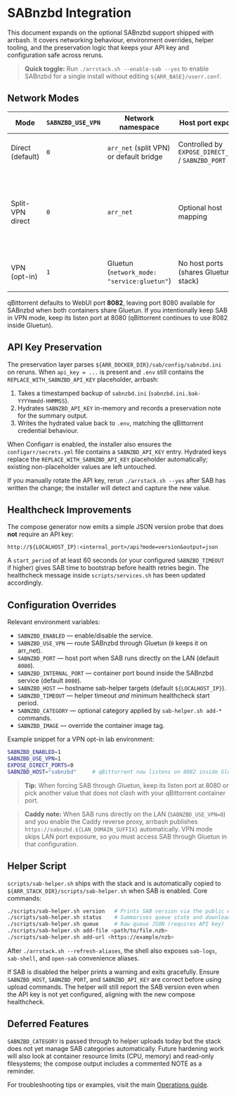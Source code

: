 # SABnzbd Integration

This document expands on the optional SABnzbd support shipped with arrbash. It covers
networking behaviour, environment overrides, helper tooling, and the preservation
logic that keeps your API key and configuration safe across reruns.

> **Quick toggle:** Run `./arrstack.sh --enable-sab --yes` to enable SABnzbd for a single
> install without editing `${ARR_BASE}/userr.conf`.

## Network Modes

| Mode | `SABNZBD_USE_VPN` | Network namespace | Host port exposure | Notes |
| ---- | ----------------- | ----------------- | ------------------ | ----- |
| Direct (default) | `0` | `arr_net` (split VPN) or default bridge | Controlled by `EXPOSE_DIRECT_PORTS` / `SABNZBD_PORT` | Keeps SAB reachable by the *Arr containers. |
| Split-VPN direct | `0` | `arr_net` | Optional host mapping | Matches downloader connectivity expected by Sonarr/Radarr while qBittorrent remains tunneled. |
| VPN (opt-in) | `1` | Gluetun (`network_mode: "service:gluetun"`) | No host ports (shares Gluetun stack) | Use only when SAB must egress via the VPN. |

qBittorrent defaults to WebUI port **8082**, leaving port 8080 available for
SABnzbd when both containers share Gluetun. If you intentionally keep SAB in
VPN mode, keep its listen port at 8080 (qBittorrent continues to use 8082
inside Gluetun).

## API Key Preservation

The preservation layer parses `${ARR_DOCKER_DIR}/sab/config/sabnzbd.ini` on reruns.
When `api_key = ...` is present and `.env` still contains the
`REPLACE_WITH_SABNZBD_API_KEY` placeholder, arrbash:

1. Takes a timestamped backup of `sabnzbd.ini` (`sabnzbd.ini.bak-YYYYmmdd-HHMMSS`).
2. Hydrates `SABNZBD_API_KEY` in-memory and records a preservation note for the
   summary output.
3. Writes the hydrated value back to `.env`, matching the qBittorrent credential
   behaviour.

When Configarr is enabled, the installer also ensures the `configarr/secrets.yml`
file contains a `SABNZBD_API_KEY` entry. Hydrated keys replace the
`REPLACE_WITH_SABNZBD_API_KEY` placeholder automatically; existing non-placeholder
values are left untouched.

If you manually rotate the API key, rerun `./arrstack.sh --yes` after SAB has
written the change; the installer will detect and capture the new value.

## Healthcheck Improvements

The compose generator now emits a simple JSON version probe that does **not**
require an API key:

```
http://${LOCALHOST_IP}:<internal_port>/api?mode=version&output=json
```

A `start_period` of at least 60 seconds (or your configured `SABNZBD_TIMEOUT` if
higher) gives SAB time to bootstrap before health retries begin. The healthcheck
message inside `scripts/services.sh` has been updated accordingly.

## Configuration Overrides

Relevant environment variables:

- `SABNZBD_ENABLED` — enable/disable the service.
- `SABNZBD_USE_VPN` — route SABnzbd through Gluetun (`0` keeps it on arr_net).
- `SABNZBD_PORT` — host port when SAB runs directly on the LAN (default `8080`).
- `SABNZBD_INTERNAL_PORT` — container port bound inside the SABnzbd service (default `8080`).
- `SABNZBD_HOST` — hostname sab-helper targets (default `${LOCALHOST_IP}`).
- `SABNZBD_TIMEOUT` — helper timeout *and* minimum healthcheck start period.
- `SABNZBD_CATEGORY` — optional category applied by `sab-helper.sh add-*` commands.
- `SABNZBD_IMAGE` — override the container image tag.

Example snippet for a VPN opt-in lab environment:

```bash
SABNZBD_ENABLED=1
SABNZBD_USE_VPN=1
EXPOSE_DIRECT_PORTS=0
SABNZBD_HOST="sabnzbd"     # qBittorrent now listens on 8082 inside Gluetun
```

> **Tip:** When forcing SAB through Gluetun, keep its listen port at 8080 or pick
> another value that does not clash with your qBittorrent container port.

> **Caddy note:** When SAB runs directly on the LAN (`SABNZBD_USE_VPN=0`) and
> you enable the Caddy reverse proxy, arrbash publishes
> `https://sabnzbd.${LAN_DOMAIN_SUFFIX}` automatically. VPN mode skips LAN port
> exposure, so you must access SAB through Gluetun in that configuration.

## Helper Script

`scripts/sab-helper.sh` ships with the stack and is automatically copied to
`${ARR_STACK_DIR}/scripts/sab-helper.sh` when SAB is enabled. Core commands:

```bash
./scripts/sab-helper.sh version   # Prints SAB version via the public API endpoint
./scripts/sab-helper.sh status    # Summarises queue state and download speed
./scripts/sab-helper.sh queue     # Raw queue JSON (requires API key)
./scripts/sab-helper.sh add-file <path/to/file.nzb>
./scripts/sab-helper.sh add-url <https://example/nzb>
```

After `./arrstack.sh --refresh-aliases`, the shell also exposes `sab-logs`,
`sab-shell`, and `open-sab` convenience aliases.

If SAB is disabled the helper prints a warning and exits gracefully. Ensure
`SABNZBD_HOST`, `SABNZBD_PORT`, and `SABNZBD_API_KEY` are correct before using upload commands.
The helper will still report the SAB version even when the API key is not yet
configured, aligning with the new compose healthcheck.

## Deferred Features

`SABNZBD_CATEGORY` is passed through to helper uploads today but the stack does
not yet manage SAB categories automatically. Future hardening work will also look
at container resource limits (CPU, memory) and read-only filesystems; the compose
output includes a commented NOTE as a reminder.

For troubleshooting tips or examples, visit the main [Operations guide](operations.md).
